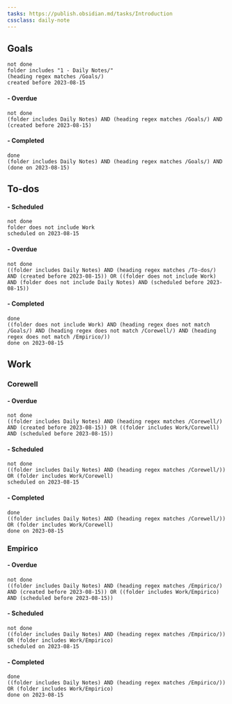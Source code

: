 ```yaml
---
tasks: https://publish.obsidian.md/tasks/Introduction
cssclass: daily-note
---
```

## Goals

```tasks
not done
folder includes "1 - Daily Notes/"
(heading regex matches /Goals/)
created before 2023-08-15
```
#### - Overdue
```tasks
not done
(folder includes Daily Notes) AND (heading regex matches /Goals/) AND (created before 2023-08-15)
```
#### - Completed
```tasks
done
(folder includes Daily Notes) AND (heading regex matches /Goals/) AND (done on 2023-08-15)
```
## To-dos

#### - Scheduled
```tasks
not done
folder does not include Work
scheduled on 2023-08-15
```
#### - Overdue
```tasks
not done
((folder includes Daily Notes) AND (heading regex matches /To-dos/) AND (created before 2023-08-15)) OR ((folder does not include Work) AND (folder does not include Daily Notes) AND (scheduled before 2023-08-15))
```
#### - Completed
```tasks
done
((folder does not include Work) AND (heading regex does not match /Goals/) AND (heading regex does not match /Corewell/) AND (heading regex does not match /Empirico/))
done on 2023-08-15
```
## Work
### Corewell

#### - Overdue
```tasks
not done
((folder includes Daily Notes) AND (heading regex matches /Corewell/) AND (created before 2023-08-15)) OR ((folder includes Work/Corewell) AND (scheduled before 2023-08-15))
```
#### - Scheduled
```tasks
not done
((folder includes Daily Notes) AND (heading regex matches /Corewell/)) OR (folder includes Work/Corewell)
scheduled on 2023-08-15
```
#### - Completed
```tasks
done
((folder includes Daily Notes) AND (heading regex matches /Corewell/)) OR (folder includes Work/Corewell)
done on 2023-08-15
```
### Empirico

#### - Overdue
```tasks
not done
((folder includes Daily Notes) AND (heading regex matches /Empirico/) AND (created before 2023-08-15)) OR ((folder includes Work/Empirico) AND (scheduled before 2023-08-15))
```
#### - Scheduled
```tasks
not done
((folder includes Daily Notes) AND (heading regex matches /Empirico/)) OR (folder includes Work/Empirico)
scheduled on 2023-08-15
```
#### - Completed
```tasks
done
((folder includes Daily Notes) AND (heading regex matches /Empirico/)) OR (folder includes Work/Empirico)
done on 2023-08-15
```

